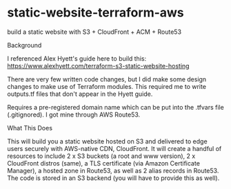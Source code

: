# static-website-terraform-aws
build a static website with S3 + CloudFront + ACM + Route53

Background

I referenced Alex Hyett's guide here to build this: https://www.alexhyett.com/terraform-s3-static-website-hosting

There are very few written code changes, but I did make some design changes to make use of Terraform modules.  This required me to write outputs.tf files that don't appear in the Hyett guide.  

Requires a pre-registered domain name which can be put into the .tfvars file (.gitignored).  I got mine through AWS Route53.

What This Does

This will build you a static website hosted on S3 and delivered to edge users securely with AWS-native CDN, CloudFront.  It will create a handful of resources to include 2 x S3 buckets (a root and www version), 2 x CloudFront distros (same), a TLS certificate (via Amazon Certificate Manager), a hosted zone in Route53, as well as 2 alias records in Route53.  The code is stored in an S3 backend (you will have to provide this as well).  

